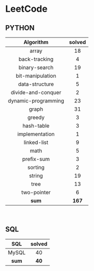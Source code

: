 # LeetCode
## PYTHON
|    Algorithm    | solved |
| :-------------: | :----: |
|array|18|
|back-tracking|4|
|binary-search|19|
|bit-manipulation|1|
|data-structure|5|
|divide-and-conquer|2|
|dynamic-programming|23|
|graph|31|
|greedy|3|
|hash-table|3|
|implementation|1|
|linked-list|9|
|math|5|
|prefix-sum|3|
|sorting|2|
|string|19|
|tree|13|
|two-pointer|6|
| **sum** | **167**|

<br>

 ## SQL
|    SQL    | solved |
| :-------------: | :----: |
|    MySQL    |40|
| **sum** | **40**|

